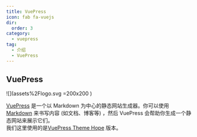 ```yaml
---
title: VuePress
icon: fab fa-vuejs
dir:
  order: 3
category:
  - vuepress
tag:
  - 介绍
  - VuePress
---
```


## VuePress

![](assets%2Flogo.svg =200x200 )

[VuePress]("https://v2.vuepress.vuejs.org/") 是一个以 Markdown 为中心的静态网站生成器。你可以使用 [Markdown](https://zh.wikipedia.org/wiki/Markdown) 来书写内容 (如文档、博客等) ，然后 VuePress 会帮助你生成一个静态网站来展示它们。
<br>我们这里使用的是[VuePress Theme Hope]("https://theme-hope.vuejs.press/zh/") 版本。
<!-- more -->
